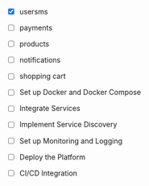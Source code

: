 - [x] usersms
- [ ] payments
- [ ] products
- [ ] notifications
- [ ] shopping cart

- [ ] Set up Docker and Docker Compose

- [ ] Integrate Services

- [ ] Implement Service Discovery
- [ ] Set up Monitoring and Logging
- [ ] Deploy the Platform
- [ ] CI/CD Integration

